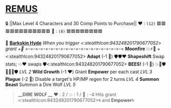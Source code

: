 # [__**REMUS**__](<https://youtu.be/IqAeSUeaVtY>) 
:lock: ||Max Level 4 Characters and 30 Comp Points to Purchase||
:heart: : `(12)` :red_square::red_square::red_square::red_square::red_square::red_square::red_square::red_square::red_square::red_square::red_square::red_square:
:large_blue_diamond: : `(8)`   :blue_square::blue_square::blue_square::blue_square::blue_square::blue_square::blue_square::blue_square:

 :deer:  [**Barkskin Hyde**](https://media.discordapp.net/attachments/1056365502101979146/1168051984532775033/Remus.jpg?ex=65505c2e&is=653de72e&hm=0670dfc75fb3a775a52ba3beceb65e5e3ac6c1bcf87c8e2a69768cf505d9194f&=)
*When you trigger  <:stealthIcon:943248201790677052> grant +:large_blue_diamond:*
=-=-=-=-=-=-=-=-=-=-=-=-=-=-=-=-=-=-=-=
**Moonfire** :boom::zap::twisted_rightwards_arrows: +<:stealthIcon:943248201790677052>
**Adapt** (-1 :large_blue_diamond:) :shield::shield::heart:
**Shapeshift** Swap stats; :boom::heart: swaps :shield:<:stealthIcon:943248201790677052>
**BEES!** (-1 :large_blue_diamond:) :boom::twisted_rightwards_arrows::shield::twisted_rightwards_arrows::boom::twisted_rightwards_arrows::shield: *LVL 2*
**Wild Growth** (-1 :heart:) Grant __Empower__ per each cast *LVL 3*
**Plague** (-2 :large_blue_diamond:) Disable a target's HP/MP regen for 2 turns *LVL 4*
**Summon Beast** Summon a Dire Wolf *LVL 5*
> **__DIRE WOLF __**
> ﻿:heart:﻿ : 2 / :boom:﻿ : 1 / :large_blue_diamond:﻿ : -4
> Hits grant <:stealthIcon:943248201790677052>:cyclone: and __Empower__:cyclone: